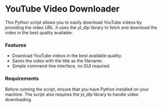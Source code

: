 # YouTube Video Downloader
This Python script allows you to easily download YouTube videos by providing the video URL. It uses the yt_dlp library to fetch and download the video in the best quality available.

### Features
- Download YouTube videos in the best available quality.
- Saves the video with the title as the filename.
- Simple command-line interface, no GUI required.

### Requirements
Before running the script, ensure that you have Python installed on your machine. The script also requires the yt_dlp library to handle video downloading.
